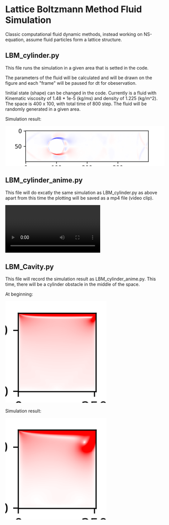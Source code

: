 # Lattice Boltzmann Method Fluid Simulation

Classic computational fluid dynamic methods, instead working on NS-equation, assume fluid particles form a lattice structure.


## LBM_cylinder.py

This file runs the simulation in a given area that is setted in the code. 

The parameters of the fluid will be calculated and will be drawn on the figure and each "frame" will be paused for dt for obeservation.

!initial state (shape) can be changed in the code. Currently is a fluid with Kinematic viscosity of 1.48 * 1e-5 (kg/ms) and density of 1.225 (kg/m^2). The space is 400 x 100, with total time of 800 step. The fluid will be randomly generated in a given area.

Simulation result:

![simulation using LBM method begin](sim_pic/Exp1.1_LBM_SUMULATION.png "simulation")


## LBM_cylinder_anime.py

This file will do excatly the same simulation as LBM_cylinder.py as above apart from this time the plotting will be saved as a mp4 file (video clip). 

![simulation video using LBM method](sim_pic/LBM_CYLINDER.mp4 "simulation")

## LBM_Cavity.py

This file will record the simulation result as LBM_cylinder_anime.py. This time, there will be a cylinder obstacle in the middle of the space. 

At beginning:

![simulation using LBM method begin](sim_pic/Exp2.1_LBM_SIMULATION_Begin.png "simulation")

Simulation result:

![simulation using LBM method begin](sim_pic/Exp2.1_LBM_SIMULATION.png "simulation")
